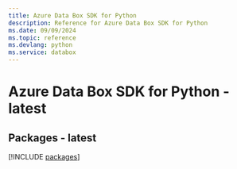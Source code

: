 ```yaml
---
title: Azure Data Box SDK for Python
description: Reference for Azure Data Box SDK for Python
ms.date: 09/09/2024
ms.topic: reference
ms.devlang: python
ms.service: databox
---
```

# Azure Data Box SDK for Python - latest
## Packages - latest
[!INCLUDE [packages](data-box-index.md)]